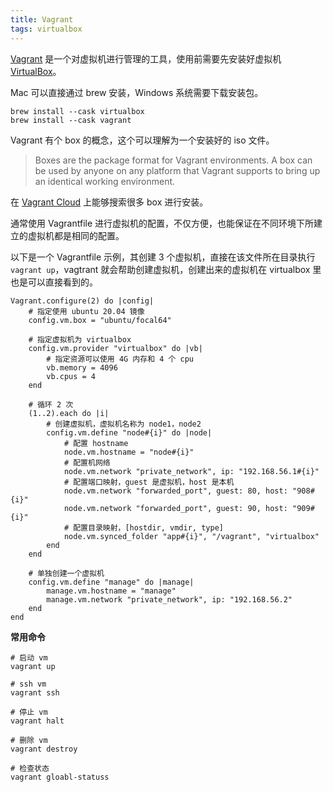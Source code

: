 ```yaml
---
title: Vagrant
tags: virtualbox
---
```


[Vagrant](https://www.vagrantup.com) 是一个对虚拟机进行管理的工具，使用前需要先安装好虚拟机 [VirtualBox](https://www.virtualbox.org)。



Mac 可以直接通过 brew 安装，Windows 系统需要下载安装包。

```shell
brew install --cask virtualbox
brew install --cask vagrant
```



Vagrant 有个 box 的概念，这个可以理解为一个安装好的 iso 文件。

>   Boxes are the package format for Vagrant environments. A box can be used by anyone on any platform that Vagrant supports to bring up an identical working environment.

在 [Vagrant Cloud](https://app.vagrantup.com/boxes/search) 上能够搜索很多 box 进行安装。



通常使用 Vagrantfile 进行虚拟机的配置，不仅方便，也能保证在不同环境下所建立的虚拟机都是相同的配置。



以下是一个 Vagrantfile 示例，其创建 3 个虚拟机，直接在该文件所在目录执行 `vagrant up`，vagtrant 就会帮助创建虚拟机，创建出来的虚拟机在 virtualbox 里也是可以直接看到的。

```
Vagrant.configure(2) do |config|
    # 指定使用 ubuntu 20.04 镜像
    config.vm.box = "ubuntu/focal64"

    # 指定虚拟机为 virtualbox
    config.vm.provider "virtualbox" do |vb|
        # 指定资源可以使用 4G 内存和 4 个 cpu
        vb.memory = 4096
        vb.cpus = 4
    end

    # 循环 2 次
    (1..2).each do |i|
        # 创建虚拟机，虚拟机名称为 node1，node2
        config.vm.define "node#{i}" do |node|
            # 配置 hostname
            node.vm.hostname = "node#{i}"
            # 配置机网络
            node.vm.network "private_network", ip: "192.168.56.1#{i}"
            # 配置端口映射，guest 是虚拟机，host 是本机
            node.vm.network "forwarded_port", guest: 80, host: "908#{i}"
            node.vm.network "forwarded_port", guest: 90, host: "909#{i}"
            # 配置目录映射，[hostdir, vmdir, type]
            node.vm.synced_folder "app#{i}", "/vagrant", "virtualbox"
        end
    end

    # 单独创建一个虚拟机
    config.vm.define "manage" do |manage|
        manage.vm.hostname = "manage"
        manage.vm.network "private_network", ip: "192.168.56.2"
    end
end
```



**常用命令**

```shell
# 启动 vm
vagrant up

# ssh vm
vagrant ssh

# 停止 vm
vagrant halt

# 删除 vm
vagrant destroy

# 检查状态
vagrant gloabl-statuss
```

